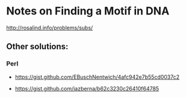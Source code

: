 # Notes on Finding a Motif in DNA

http://rosalind.info/problems/subs/

## Other solutions:

### Perl

* https://gist.github.com/EBuschNentwich/4afc942e7b55cd0037c2

* https://gist.github.com/jazberna/b62c3230c26410f64785
